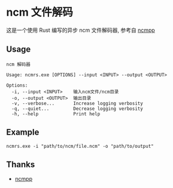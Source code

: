 # ncm 文件解码

这是一个使用 Rust 编写的异步 ncm 文件解码器, 参考自 [ncmpp](https://github.com/Majjcom/ncmpp)

## Usage

```
ncm 解码器

Usage: ncmrs.exe [OPTIONS] --input <INPUT> --output <OUTPUT>

Options:
  -i, --input <INPUT>    输入ncm文件/ncm目录
  -o, --output <OUTPUT>  输出目录
  -v, --verbose...       Increase logging verbosity
  -q, --quiet...         Decrease logging verbosity
  -h, --help             Print help
```

## Example

```shell
ncmrs.exe -i "path/to/ncm/file.ncm" -o "path/to/output"
```

## Thanks

- [ncmpp](https://github.com/Majjcom/ncmpp)